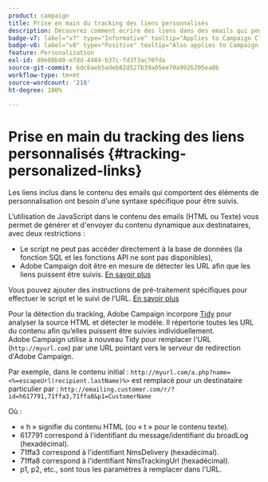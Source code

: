 ```yaml
---
product: campaign
title: Prise en main du tracking des liens personnalisés
description: Découvrez comment écrire des liens dans des emails qui peuvent être personnalisés et prendre en charge le tracking dans Campaign
badge-v7: label="v7" type="Informative" tooltip="Applies to Campaign Classic v7"
badge-v8: label="v8" type="Positive" tooltip="Also applies to Campaign v8"
feature: Personalization
exl-id: d0e00b40-e7dd-4484-b37c-fd3f3ac70fda
source-git-commit: 6dc6aeb5adeb82d527b39a05ee70a9926205ea0b
workflow-type: tm+mt
source-wordcount: '218'
ht-degree: 100%

---
```


# Prise en main du tracking des liens personnalisés {#tracking-personalized-links}



Les liens inclus dans le contenu des emails qui comportent des éléments de personnalisation ont besoin d&#39;une syntaxe spécifique pour être suivis.

L’utilisation de JavaScript dans le contenu des emails (HTML ou Texte) vous permet de générer et d&#39;envoyer du contenu dynamique aux destinataires, avec deux restrictions :

* Le script ne peut pas accéder directement à la base de données (la fonction SQL et les fonctions API ne sont pas disponibles),
* Adobe Campaign doit être en mesure de détecter les URL afin que les liens puissent être suivis. [En savoir plus](detecting-tracking-urls.md)

Vous pouvez ajouter des instructions de pré-traitement spécifiques pour effectuer le script et le suivi de l’URL. [En savoir plus](pre-processing-instructions.md)

Pour la détection du tracking, Adobe Campaign incorpore [Tidy](https://www.html-tidy.org/) pour analyser la source HTML et détecter le modèle. Il répertorie toutes les URL du contenu afin qu’elles puissent être suivies individuellement. Adobe Campaign utilise à nouveau Tidy pour remplacer l&#39;URL (`http://myurl.com`) par une URL pointant vers le serveur de redirection d&#39;Adobe Campaign.

Par exemple, dans le contenu initial : `http://myurl.com/a.php?name=<%=escapeUrl(recipient.lastName)%>` est remplacé pour un destinataire particulier par : `http://emailing.customer.com/r/?id=h617791,71ffa3,71ffa8&p1=CustomerName`

Où :

* « h » signifie du contenu HTML (ou « t » pour le contenu texte).
* 617791 correspond à l&#39;identifiant du message/identifiant du broadLog (hexadécimal).
* 71ffa3 correspond à l&#39;identifiant NmsDelivery (hexadécimal).
* 71ffa8 correspond à l&#39;identifiant NmsTrackingUrl (hexadécimal).
* p1, p2, etc., sont tous les paramètres à remplacer dans l&#39;URL.
